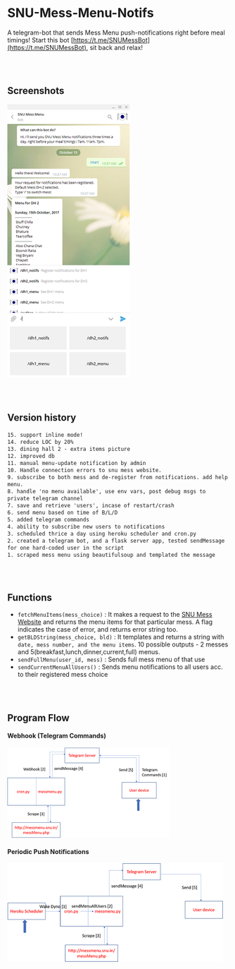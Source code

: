 # SNU-Mess-Menu-Notifs

A telegram-bot that sends Mess Menu push-notifications right before meal timings! Start this bot [https://t.me/SNUMessBot](https://t.me/SNUMessBot), sit back and relax!

<br><br>

## Screenshots

![screenshot](/imgs/screenshot.png)

<br><br>

## Version history

	15. support inline mode!
	14. reduce LOC by 20%
	13. dining hall 2 - extra items picture
	12. improved db
	11. manual menu-update notification by admin
	10. Handle connection errors to snu mess website. 
	9. subscribe to both mess and de-register from notifications. add help menu.
	8. handle 'no menu available', use env vars, post debug msgs to private telegram channel
	7. save and retrieve 'users', incase of restart/crash
	6. send menu based on time of B/L/D
	5. added telegram commands
	4. ability to subscribe new users to notifications
	3. scheduled thrice a day using heroku scheduler and cron.py
	2. created a telegram bot, and a flask server app, tested sendMessage for one hard-coded user in the script
	1. scraped mess menu using beautifulsoup and templated the message

<br><br>

## Functions

- `fetchMenuItems(mess_choice)` : It makes a request to the [SNU Mess Website](messmenu.snu.in/messMenu.php) and returns the menu items for that particular mess. A flag indicates the case of error, and returns error string too. 
- `getBLDString(mess_choice, bld)` : It templates and returns a string with `date, mess number, and the menu items`. 10 possible outputs - 2 messes and 5(breakfast,lunch,dinner,current,full) menus.
- `sendFullMenu(user_id, mess)` : Sends full mess menu of that use
- `sendCurrentMenuAllUsers()` : Sends menu notifications to all users acc. to their registered mess choice

<br><br>

## Program Flow

#### Webhook (Telegram Commands)

![flow1](/imgs/flow1.png)

#### Periodic Push Notifications

![flow2](/imgs/flow2.png)

<br><br>